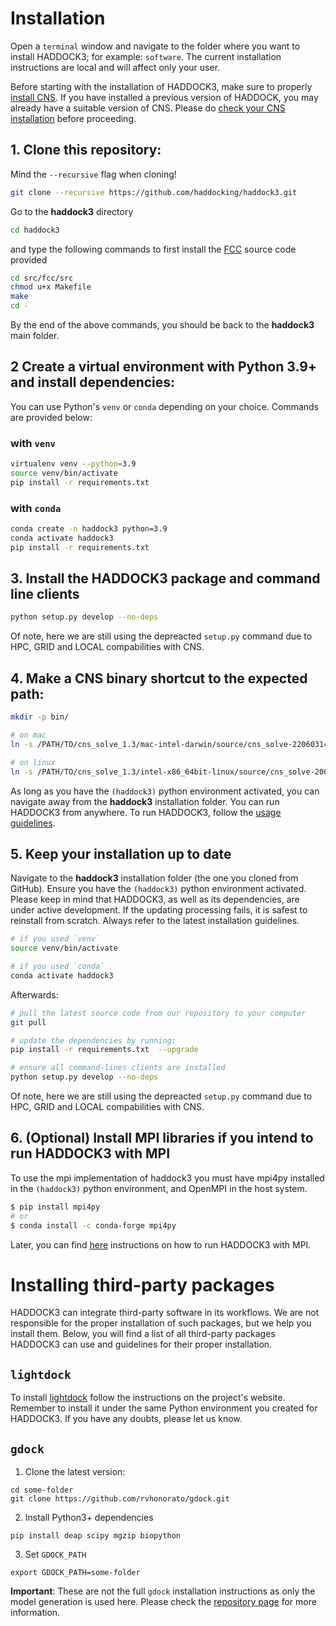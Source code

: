 # Installation

Open a `terminal` window and navigate to the folder where you want to
install HADDOCK3; for example: `software`. The current installation
instructions are local and will affect only your user.

Before starting with the installation of HADDOCK3, make sure to properly [install CNS](CNS.md).
If you have installed a previous version of HADDOCK, you may already have a suitable version of CNS.
Please do [check your CNS installation](CNS.md#5-Check-installation) before proceeding.


## 1. Clone this repository:

Mind the `--recursive` flag when cloning!

```bash
git clone --recursive https://github.com/haddocking/haddock3.git
```

Go to the **haddock3** directory

```bash
cd haddock3
```

and type the following commands to first install the [FCC]() source code provided

```bash
cd src/fcc/src
chmod u+x Makefile
make
cd -
```

By the end of the above commands, you should be back to the **haddock3**
main folder.

## 2 Create a virtual environment with Python 3.9+ and install dependencies:

You can use Python's `venv` or `conda` depending on your choice.
Commands are provided below:

### with `venv`

```bash
virtualenv venv --python=3.9
source venv/bin/activate
pip install -r requirements.txt
```

### with `conda`

```bash
conda create -n haddock3 python=3.9
conda activate haddock3
pip install -r requirements.txt
```

## 3. Install the HADDOCK3 package and command line clients

```bash
python setup.py develop --no-deps
```

Of note, here we are still using the depreacted `setup.py` command due to HPC, GRID and LOCAL compabilities with CNS.

## 4. Make a CNS binary shortcut to the expected path:

```bash
mkdir -p bin/

# on mac
ln -s /PATH/TO/cns_solve_1.3/mac-intel-darwin/source/cns_solve-2206031450.exe bin/cns

# on linux
ln -s /PATH/TO/cns_solve_1.3/intel-x86_64bit-linux/source/cns_solve-2002171359.exe bin/cns
```

As long as you have the `(haddock3)` python environment activated, you can
navigate away from the **haddock3** installation folder. You can run
HADDOCK3 from anywhere. To run HADDOCK3, follow the [usage
guidelines](USAGE.md).


## 5. Keep your installation up to date

Navigate to the **haddock3** installation folder (the one you cloned from
GitHub). Ensure you have the `(haddock3)` python environment activated.
Please keep in mind that HADDOCK3, as well as its
dependencies, are under active development.
If the updating processing fails, it is safest to reinstall
from scratch. Always refer to the latest installation guidelines.

```bash
# if you used `venv`
source venv/bin/activate

# if you used `conda`
conda activate haddock3
```

Afterwards:

```bash
# pull the latest source code from our repository to your computer
git pull

# update the dependencies by running:
pip install -r requirements.txt  --upgrade

# ensure all command-lines clients are installed
python setup.py develop --no-deps
```

Of note, here we are still using the depreacted `setup.py` command due to HPC, GRID and LOCAL compabilities with CNS.


## 6. (Optional) Install MPI libraries if you intend to run HADDOCK3 with MPI

To use the mpi implementation of haddock3 you must have mpi4py installed in the `(haddock3)` python environment, and OpenMPI in the host system.

```bash
$ pip install mpi4py
# or
$ conda install -c conda-forge mpi4py
```

Later, you can find [here](https://www.bonvinlab.org/haddock3/tutorials/mpi.html) instructions on how to run HADDOCK3 with MPI.

# Installing third-party packages

HADDOCK3 can integrate third-party software in its workflows.
We are not responsible for the proper installation of such packages, but
we help you install them. Below, you will find a list of all third-party
packages HADDOCK3 can use and guidelines for their proper installation.

## `lightdock`

To install [lightdock](https://github.com/lightdock/lightdock) follow
the instructions on the project's website. Remember to install it under
the same Python environment you created for HADDOCK3. If you have any
doubts, please let us know.

## `gdock`

1. Clone the latest version:

```
cd some-folder
git clone https://github.com/rvhonorato/gdock.git
```

2. Install Python3+ dependencies
```
pip install deap scipy mgzip biopython
```

3. Set `GDOCK_PATH`
```
export GDOCK_PATH=some-folder
```

**Important**: These are not the full `gdock` installation
instructions as only the model generation is used here. Please check the
[repository page](https://github.com/rvhonorato/gdock) for more
information.
